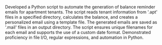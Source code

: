 Developed a Python script to automate the generation of balance reminder emails for apartment tenants. The script reads tenant information from '.apt' files in a specified directory, calculates the balance, and creates a personalized email using a template file. The generated emails are saved as '.mail' files in an output directory. The script ensures unique filenames for each email and supports the use of a custom date format. Demonstrated proficiency in file I/O, regular expressions, and automation in Python.
